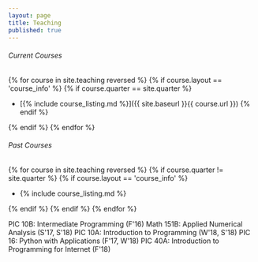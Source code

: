 ```yaml
---
layout: page
title: Teaching
published: true
---
```


###### Current Courses
{% for course in site.teaching reversed %}
{% if course.layout == 'course_info' %}
{% if course.quarter == site.quarter %}

* [{% include course_listing.md %}]({{ site.baseurl }}{{ course.url }})
{% endif %}

{% endif %}
{% endfor %}

###### Past Courses
{% for course in site.teaching reversed %}
{% if course.quarter != site.quarter %}
{% if course.layout == 'course_info' %}

* {% include course_listing.md %}

{% endif %}
{% endif %}
{% endfor %}

PIC 10B: Intermediate Programming (F'16)
Math 151B: Applied Numerical Analysis (S'17, S'18)
PIC 10A: Introduction to Programming (W'18, S'18)
PIC 16: Python with Applications (F'17, W'18)
PIC 40A: Introduction to Programming for Internet (F'18)
